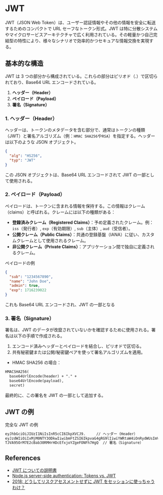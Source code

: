 # JWT

JWT（JSON Web Token）は、ユーザー認証情報やその他の情報を安全に転送するためのコンパクトで URL セーフなトークン形式。JWT は特に分散システムやマイクロサービスアーキテクチャで広く利用されている。その軽量かつ自己完結型の特性により、様々なシナリオで効率的かつセキュアな情報交換を実現する。

## 基本的な構造

JWT は 3 つの部分から構成されている。これらの部分はピリオド（.）で区切られており、Base64 URL エンコードされている。

1. **ヘッダー（Header）**
2. **ペイロード（Payload）**
3. **署名（Signature）**

### 1. ヘッダー（Header）

ヘッダーは、トークンのメタデータを含む部分で、通常はトークンの種類（JWT）と署名アルゴリズム（例：`HMAC SHA256`や`RSA`）を指定する。ヘッダーは以下のような JSON オブジェクト。

```json
{
  "alg": "HS256",
  "typ": "JWT"
}
```

この JSON オブジェクトは、Base64 URL エンコードされて JWT の一部として使用される。

### 2. ペイロード（Payload）

ペイロードは、トークンに含まれる情報を保持する。この情報はクレーム（claims）と呼ばれる。クレームには以下の種類がある：

- **登録済みクレーム（Registered Claims）**：予め定義されたクレーム。例：`iss`（発行者）, `exp`（有効期限）, `sub`（主体）, `aud`（受信者）。
- **公開クレーム（Public Claims）**：共通の登録基盤（IANA）に従い、カスタムクレームとして使用されるクレーム。
- **非公開クレーム（Private Claims）**：アプリケーション間で独自に定義されるクレーム。

ペイロードの例

```json
{
  "sub": "1234567890",
  "name": "John Doe",
  "admin": true,
  "exp": 1716239022
}
```

これも Base64 URL エンコードされ、JWT の一部となる

### 3. 署名（Signature）

署名は、JWT のデータが改竄されていないかを確認するために使用される。署名は以下の手順で作成される。

1. エンコード済みヘッダーとペイロードを結合し、ピリオドで区切る。
2. 共有秘密鍵または公開/秘密鍵ペアを使って署名アルゴリズムを適用。

- HMAC SHA256 の場合：

```txt
HMACSHA256(
  base64UrlEncode(header) + "." +
  base64UrlEncode(payload),
  secret)
```

最終的に、この署名を JWT の一部として追加する。

## JWT の例

完全な JWT の例

```txt
eyJhbGciOiJIUzI1NiIsInR5cCI6IkpXVCJ9.     // ヘッダー（Header）
eyJzdWIiOiIxMjM0NTY3ODkwIiwibmFtZSI6IkpvaG4gRG9lIiwiYWRtaW4iOnRydWUsImV4cCI6MTcxNjIzOTAyMn0. // ペイロード（Payload）
TJVA95OrM7E2cBab30RMHrHDcEfxjoYZgeFONFh7HgQ  // 署名（Signature）
```

## References

- [JWT についての説明書](https://zenn.dev/nameless_sn/articles/the_article_of_jwt)
- [Node.js server-side authentication: Tokens vs. JWT](https://blog.logrocket.com/node-js-server-side-authentication-tokens-vs-jwt/)
- [2018: どうしてリスクアセスメントせずに JWT をセッションに使っちゃうわけ？](https://co3k.org/blog/why-do-you-use-jwt-for-session)
